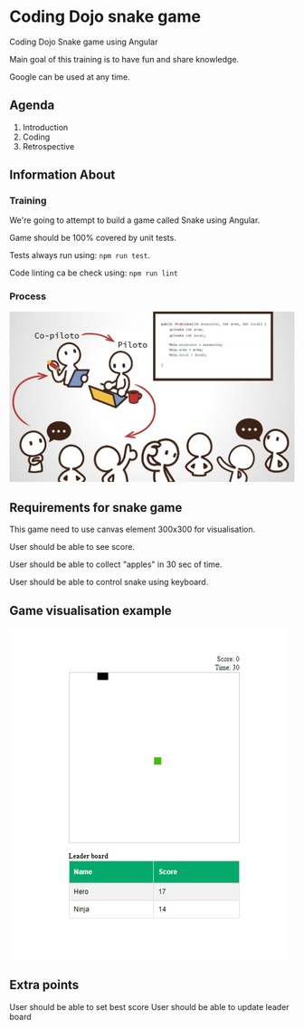 # Coding Dojo snake game
Coding Dojo Snake game using Angular

Main goal of this training is to have fun and share knowledge.

Google can be used at any time.

## Agenda
1. Introduction
2. Coding
3. Retrospective

## Information About 
### Training

We're going to attempt to build a game called Snake using Angular.

Game should be 100% covered by unit tests.

Tests always run using: `npm run test`.

Code linting ca be check using: `npm run lint`

### Process
![Coding dojo process!](docs/dojo.png "Dojo process")


## Requirements for snake game

This game need to use canvas element 300x300 for visualisation.

User should be able to see score.

User should be able to collect "apples" in 30 sec of time.

User should be able to control snake using keyboard.

## Game visualisation example
![game visualization!](docs/snake.gif "game")

## Extra points
User should be able to set best score
User should be able to update leader board


